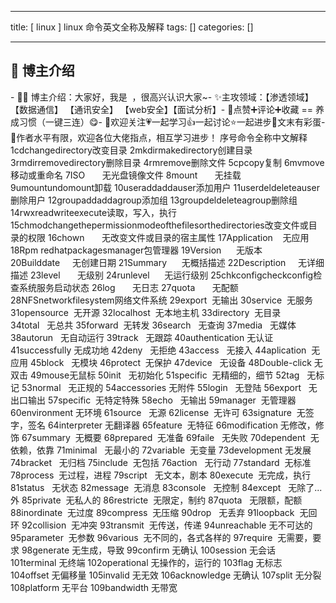 
--- 
title:  [ linux ] linux 命令英文全称及解释 
tags: []
categories: [] 

---


>  
 <h2 id="%F0%9F%8D%AC%20%E5%8D%9A%E4%B8%BB%E4%BB%8B%E7%BB%8D%20%C2%A0">🍬 博主介绍  </h2> 
 - 👨‍🎓 博主介绍：大家好，我是  ，很高兴认识大家~- ✨主攻领域：【渗透领域】【数据通信】 【通讯安全】 【web安全】【面试分析】- 🎉点赞➕评论➕收藏 == 养成习惯（一键三连）😋- 🎉欢迎关注💗一起学习👍一起讨论⭐️一起进步📝文末有彩蛋- 🙏作者水平有限，欢迎各位大佬指点，相互学习进步！ 

<td style="border-color:#000000;text-align:center;vertical-align:middle;width:37.15pt;">序号</td><td style="border-color:#000000;vertical-align:middle;width:63.9pt;">命令</td><td style="border-color:#000000;vertical-align:middle;width:339px;">全称</td><td style="border-color:#000000;vertical-align:middle;width:181px;">中文解释</td>
<td style="border-color:#000000;text-align:center;vertical-align:middle;width:37.15pt;">1</td><td style="border-color:#000000;text-align:justify;vertical-align:middle;width:63.9pt;">cd</td><td style="border-color:#000000;vertical-align:middle;width:339px;">changedirectory</td><td style="border-color:#000000;vertical-align:middle;width:181px;">改变目录</td>
<td style="border-color:#000000;text-align:center;vertical-align:middle;width:37.15pt;">2</td><td style="border-color:#000000;text-align:justify;vertical-align:middle;width:63.9pt;">mkdir</td><td style="border-color:#000000;vertical-align:middle;width:339px;">makedirectory</td><td style="border-color:#000000;vertical-align:middle;width:181px;">创建目录</td>
<td style="border-color:#000000;text-align:center;vertical-align:middle;width:37.15pt;">3</td><td style="border-color:#000000;text-align:justify;vertical-align:middle;width:63.9pt;">rmdir</td><td style="border-color:#000000;vertical-align:middle;width:339px;">removedirectory</td><td style="border-color:#000000;vertical-align:middle;width:181px;">删除目录</td>
<td style="border-color:#000000;text-align:center;vertical-align:middle;width:37.15pt;">4</td><td style="border-color:#000000;text-align:justify;vertical-align:middle;width:63.9pt;">rm</td><td style="border-color:#000000;vertical-align:middle;width:339px;">remove</td><td style="border-color:#000000;vertical-align:middle;width:181px;">删除文件</td>
<td style="border-color:#000000;text-align:center;vertical-align:middle;width:37.15pt;">5</td><td style="border-color:#000000;text-align:justify;vertical-align:middle;width:63.9pt;">cp</td><td style="border-color:#000000;vertical-align:middle;width:339px;">copy</td><td style="border-color:#000000;vertical-align:middle;width:181px;">复制</td>
<td style="border-color:#000000;text-align:center;vertical-align:middle;width:37.15pt;">6</td><td style="border-color:#000000;text-align:justify;vertical-align:middle;width:63.9pt;">mv</td><td style="border-color:#000000;vertical-align:middle;width:339px;">move</td><td style="border-color:#000000;vertical-align:middle;width:181px;">移动或重命名</td>
<td style="border-color:#000000;text-align:center;vertical-align:middle;width:37.15pt;">7</td><td style="border-color:#000000;text-align:justify;vertical-align:middle;width:63.9pt;">ISO       </td><td style="border-color:#000000;vertical-align:middle;width:339px;">无</td><td style="border-color:#000000;vertical-align:middle;width:181px;">光盘镜像文件</td>
<td style="border-color:#000000;text-align:center;vertical-align:middle;width:37.15pt;">8</td><td style="border-color:#000000;text-align:justify;vertical-align:middle;width:63.9pt;">mount       </td><td style="border-color:#000000;vertical-align:middle;width:339px;">无</td><td style="border-color:#000000;vertical-align:middle;width:181px;">挂载</td>
<td style="border-color:#000000;text-align:center;vertical-align:middle;width:37.15pt;">9</td><td style="border-color:#000000;text-align:justify;vertical-align:middle;width:63.9pt;">umount</td><td style="border-color:#000000;vertical-align:middle;width:339px;">undomount</td><td style="border-color:#000000;vertical-align:middle;width:181px;">卸载</td>
<td style="border-color:#000000;text-align:center;vertical-align:middle;width:37.15pt;">10</td><td style="border-color:#000000;text-align:justify;vertical-align:middle;width:63.9pt;">useradd</td><td style="border-color:#000000;vertical-align:middle;width:339px;">addauser</td><td style="border-color:#000000;vertical-align:middle;width:181px;">添加用户</td>
<td style="border-color:#000000;text-align:center;vertical-align:middle;width:37.15pt;">11</td><td style="border-color:#000000;text-align:justify;vertical-align:middle;width:63.9pt;">userdel</td><td style="border-color:#000000;vertical-align:middle;width:339px;">deleteauser</td><td style="border-color:#000000;vertical-align:middle;width:181px;">删除用户</td>
<td style="border-color:#000000;text-align:center;vertical-align:middle;width:37.15pt;">12</td><td style="border-color:#000000;text-align:justify;vertical-align:middle;width:63.9pt;">groupadd</td><td style="border-color:#000000;vertical-align:middle;width:339px;">addagroup</td><td style="border-color:#000000;vertical-align:middle;width:181px;">添加组</td>
<td style="border-color:#000000;text-align:center;vertical-align:middle;width:37.15pt;">13</td><td style="border-color:#000000;text-align:justify;vertical-align:middle;width:63.9pt;">groupdel</td><td style="border-color:#000000;vertical-align:middle;width:339px;">deleteagroup</td><td style="border-color:#000000;vertical-align:middle;width:181px;">删除组</td>
<td style="border-color:#000000;text-align:center;vertical-align:middle;width:37.15pt;">14</td><td style="border-color:#000000;text-align:justify;vertical-align:middle;width:63.9pt;">rwx</td><td style="border-color:#000000;vertical-align:middle;width:339px;">readwriteexecute</td><td style="border-color:#000000;vertical-align:middle;width:181px;">读取，写入，执行</td>
<td style="border-color:#000000;text-align:center;vertical-align:middle;width:37.15pt;">15</td><td style="border-color:#000000;text-align:justify;vertical-align:middle;width:63.9pt;">chmod</td><td style="border-color:#000000;vertical-align:middle;width:339px;">changethepermissionmodeofthefilesorthedirectories</td><td style="border-color:#000000;vertical-align:middle;width:181px;">改变文件或目录的权限</td>
<td style="border-color:#000000;text-align:center;vertical-align:middle;width:37.15pt;">16</td><td style="border-color:#000000;text-align:justify;vertical-align:middle;width:63.9pt;">chown       </td><td style="border-color:#000000;vertical-align:middle;width:339px;">无</td><td style="border-color:#000000;vertical-align:middle;width:181px;">改变文件或目录的宿主属性</td>
<td style="border-color:#000000;text-align:center;vertical-align:middle;width:37.15pt;">17</td><td style="border-color:#000000;text-align:justify;vertical-align:middle;width:63.9pt;">Application    </td><td style="border-color:#000000;vertical-align:middle;width:339px;">无</td><td style="border-color:#000000;vertical-align:middle;width:181px;">应用</td>
<td style="border-color:#000000;text-align:center;vertical-align:middle;width:37.15pt;">18</td><td style="border-color:#000000;text-align:justify;vertical-align:middle;width:63.9pt;">Rpm </td><td style="border-color:#000000;vertical-align:middle;width:339px;">redhatpackagesmanager</td><td style="border-color:#000000;vertical-align:middle;width:181px;">包管理器</td>
<td style="border-color:#000000;text-align:center;vertical-align:middle;width:37.15pt;">19</td><td style="border-color:#000000;text-align:justify;vertical-align:middle;width:63.9pt;">Version      </td><td style="border-color:#000000;vertical-align:middle;width:339px;">无</td><td style="border-color:#000000;vertical-align:middle;width:181px;">版本</td>
<td style="border-color:#000000;text-align:center;vertical-align:middle;width:37.15pt;">20</td><td style="border-color:#000000;text-align:justify;vertical-align:middle;width:63.9pt;">Builddate     </td><td style="border-color:#000000;vertical-align:middle;width:339px;">无</td><td style="border-color:#000000;vertical-align:middle;width:181px;">创建日期</td>
<td style="border-color:#000000;text-align:center;vertical-align:middle;width:37.15pt;">21</td><td style="border-color:#000000;text-align:justify;vertical-align:middle;width:63.9pt;">Summary      </td><td style="border-color:#000000;vertical-align:middle;width:339px;">无</td><td style="border-color:#000000;vertical-align:middle;width:181px;">概括描述</td>
<td style="border-color:#000000;text-align:center;vertical-align:middle;width:37.15pt;">22</td><td style="border-color:#000000;text-align:justify;vertical-align:middle;width:63.9pt;">Description     </td><td style="border-color:#000000;vertical-align:middle;width:339px;">无</td><td style="border-color:#000000;vertical-align:middle;width:181px;">详细描述</td>
<td style="border-color:#000000;text-align:center;vertical-align:middle;width:37.15pt;">23</td><td style="border-color:#000000;text-align:justify;vertical-align:middle;width:63.9pt;">level       </td><td style="border-color:#000000;vertical-align:middle;width:339px;">无</td><td style="border-color:#000000;vertical-align:middle;width:181px;">级别</td>
<td style="border-color:#000000;text-align:center;vertical-align:middle;width:37.15pt;">24</td><td style="border-color:#000000;text-align:justify;vertical-align:middle;width:63.9pt;">runlevel      </td><td style="border-color:#000000;vertical-align:middle;width:339px;">无</td><td style="border-color:#000000;vertical-align:middle;width:181px;">运行级别</td>
<td style="border-color:#000000;text-align:center;vertical-align:middle;width:37.15pt;">25</td><td style="border-color:#000000;text-align:justify;vertical-align:middle;width:63.9pt;">chkconfig</td><td style="border-color:#000000;vertical-align:middle;width:339px;">checkconfig</td><td style="border-color:#000000;vertical-align:middle;width:181px;">检查系统服务启动状态</td>
<td style="border-color:#000000;text-align:center;vertical-align:middle;width:37.15pt;">26</td><td style="border-color:#000000;text-align:justify;vertical-align:middle;width:63.9pt;">log       </td><td style="border-color:#000000;vertical-align:middle;width:339px;">无</td><td style="border-color:#000000;vertical-align:middle;width:181px;">日志</td>
<td style="border-color:#000000;text-align:center;vertical-align:middle;width:37.15pt;">27</td><td style="border-color:#000000;text-align:justify;vertical-align:middle;width:63.9pt;">quota       </td><td style="border-color:#000000;vertical-align:middle;width:339px;">无</td><td style="border-color:#000000;vertical-align:middle;width:181px;">配额</td>
<td style="border-color:#000000;text-align:center;vertical-align:middle;width:37.15pt;">28</td><td style="border-color:#000000;text-align:justify;vertical-align:middle;width:63.9pt;">NFS</td><td style="border-color:#000000;vertical-align:middle;width:339px;">networkfilesystem</td><td style="border-color:#000000;vertical-align:middle;width:181px;">网络文件系统</td>
<td style="border-color:#000000;text-align:center;vertical-align:middle;width:37.15pt;">29</td><td style="border-color:#000000;text-align:justify;vertical-align:middle;width:63.9pt;">export  </td><td style="border-color:#000000;vertical-align:middle;width:339px;">无</td><td style="border-color:#000000;vertical-align:middle;width:181px;">输出</td>
<td style="border-color:#000000;text-align:center;vertical-align:middle;width:37.15pt;">30</td><td style="border-color:#000000;text-align:justify;vertical-align:middle;width:63.9pt;">service  </td><td style="border-color:#000000;vertical-align:middle;width:339px;">无</td><td style="border-color:#000000;vertical-align:middle;width:181px;">服务</td>
<td style="border-color:#000000;text-align:center;vertical-align:middle;width:37.15pt;">31</td><td style="border-color:#000000;text-align:justify;vertical-align:middle;width:63.9pt;">opensource  </td><td style="border-color:#000000;vertical-align:middle;width:339px;">无</td><td style="border-color:#000000;vertical-align:middle;width:181px;">开源</td>
<td style="border-color:#000000;text-align:center;vertical-align:middle;width:37.15pt;">32</td><td style="border-color:#000000;text-align:justify;vertical-align:middle;width:63.9pt;">localhost  </td><td style="border-color:#000000;vertical-align:middle;width:339px;">无</td><td style="border-color:#000000;vertical-align:middle;width:181px;">本地主机</td>
<td style="border-color:#000000;text-align:center;vertical-align:middle;width:37.15pt;">33</td><td style="border-color:#000000;text-align:justify;vertical-align:middle;width:63.9pt;">directory  </td><td style="border-color:#000000;vertical-align:middle;width:339px;">无</td><td style="border-color:#000000;vertical-align:middle;width:181px;">目录</td>
<td style="border-color:#000000;text-align:center;vertical-align:middle;width:37.15pt;">34</td><td style="border-color:#000000;text-align:justify;vertical-align:middle;width:63.9pt;">total   </td><td style="border-color:#000000;vertical-align:middle;width:339px;">无</td><td style="border-color:#000000;vertical-align:middle;width:181px;">总共</td>
<td style="border-color:#000000;text-align:center;vertical-align:middle;width:37.15pt;">35</td><td style="border-color:#000000;text-align:justify;vertical-align:middle;width:63.9pt;">forward  </td><td style="border-color:#000000;vertical-align:middle;width:339px;">无</td><td style="border-color:#000000;vertical-align:middle;width:181px;">转发</td>
<td style="border-color:#000000;text-align:center;vertical-align:middle;width:37.15pt;">36</td><td style="border-color:#000000;text-align:justify;vertical-align:middle;width:63.9pt;">search   </td><td style="border-color:#000000;vertical-align:middle;width:339px;">无</td><td style="border-color:#000000;vertical-align:middle;width:181px;">查询</td>
<td style="border-color:#000000;text-align:center;vertical-align:middle;width:37.15pt;">37</td><td style="border-color:#000000;text-align:justify;vertical-align:middle;width:63.9pt;">media   </td><td style="border-color:#000000;vertical-align:middle;width:339px;">无</td><td style="border-color:#000000;vertical-align:middle;width:181px;">媒体</td>
<td style="border-color:#000000;text-align:center;vertical-align:middle;width:37.15pt;">38</td><td style="border-color:#000000;text-align:justify;vertical-align:middle;width:63.9pt;">autorun   </td><td style="border-color:#000000;vertical-align:middle;width:339px;">无</td><td style="border-color:#000000;vertical-align:middle;width:181px;">自动运行</td>
<td style="border-color:#000000;text-align:center;vertical-align:middle;width:37.15pt;">39</td><td style="border-color:#000000;text-align:justify;vertical-align:middle;width:63.9pt;">track   </td><td style="border-color:#000000;vertical-align:middle;width:339px;">无</td><td style="border-color:#000000;vertical-align:middle;width:181px;">跟踪</td>
<td style="border-color:#000000;text-align:center;vertical-align:middle;width:37.15pt;">40</td><td style="border-color:#000000;text-align:justify;vertical-align:middle;width:63.9pt;">authentication </td><td style="border-color:#000000;vertical-align:middle;width:339px;">无</td><td style="border-color:#000000;vertical-align:middle;width:181px;">认证</td>
<td style="border-color:#000000;text-align:center;vertical-align:middle;width:37.15pt;">41</td><td style="border-color:#000000;text-align:justify;vertical-align:middle;width:63.9pt;">successfully </td><td style="border-color:#000000;vertical-align:middle;width:339px;">无</td><td style="border-color:#000000;vertical-align:middle;width:181px;">成功地</td>
<td style="border-color:#000000;text-align:center;vertical-align:middle;width:37.15pt;">42</td><td style="border-color:#000000;text-align:justify;vertical-align:middle;width:63.9pt;">deny   </td><td style="border-color:#000000;vertical-align:middle;width:339px;">无</td><td style="border-color:#000000;vertical-align:middle;width:181px;">拒绝</td>
<td style="border-color:#000000;text-align:center;vertical-align:middle;width:37.15pt;">43</td><td style="border-color:#000000;text-align:justify;vertical-align:middle;width:63.9pt;">access   </td><td style="border-color:#000000;vertical-align:middle;width:339px;">无</td><td style="border-color:#000000;vertical-align:middle;width:181px;">接入</td>
<td style="border-color:#000000;text-align:center;vertical-align:middle;width:37.15pt;">44</td><td style="border-color:#000000;text-align:justify;vertical-align:middle;width:63.9pt;">aplication  </td><td style="border-color:#000000;vertical-align:middle;width:339px;">无</td><td style="border-color:#000000;vertical-align:middle;width:181px;">应用</td>
<td style="border-color:#000000;text-align:center;vertical-align:middle;width:37.15pt;">45</td><td style="border-color:#000000;text-align:justify;vertical-align:middle;width:63.9pt;">block   </td><td style="border-color:#000000;vertical-align:middle;width:339px;">无</td><td style="border-color:#000000;vertical-align:middle;width:181px;">模块</td>
<td style="border-color:#000000;text-align:center;vertical-align:middle;width:37.15pt;">46</td><td style="border-color:#000000;text-align:justify;vertical-align:middle;width:63.9pt;">protect  </td><td style="border-color:#000000;vertical-align:middle;width:339px;">无</td><td style="border-color:#000000;vertical-align:middle;width:181px;">保护</td>
<td style="border-color:#000000;text-align:center;vertical-align:middle;width:37.15pt;">47</td><td style="border-color:#000000;text-align:justify;vertical-align:middle;width:63.9pt;">device   </td><td style="border-color:#000000;vertical-align:middle;width:339px;">无</td><td style="border-color:#000000;vertical-align:middle;width:181px;">设备</td>
<td style="border-color:#000000;text-align:center;vertical-align:middle;width:37.15pt;">48</td><td style="border-color:#000000;text-align:justify;vertical-align:middle;width:63.9pt;">Double-click </td><td style="border-color:#000000;vertical-align:middle;width:339px;">无</td><td style="border-color:#000000;vertical-align:middle;width:181px;">双击</td>
<td style="border-color:#000000;text-align:center;vertical-align:middle;width:37.15pt;">49</td><td style="border-color:#000000;text-align:justify;vertical-align:middle;width:63.9pt;">mouse</td><td style="border-color:#000000;vertical-align:middle;width:339px;">无</td><td style="border-color:#000000;vertical-align:middle;width:181px;">鼠标</td>
<td style="border-color:#000000;text-align:center;vertical-align:middle;width:37.15pt;">50</td><td style="border-color:#000000;text-align:justify;vertical-align:middle;width:63.9pt;">init   </td><td style="border-color:#000000;vertical-align:middle;width:339px;">无</td><td style="border-color:#000000;vertical-align:middle;width:181px;">初始化</td>
<td style="border-color:#000000;text-align:center;vertical-align:middle;width:37.15pt;">51</td><td style="border-color:#000000;text-align:justify;vertical-align:middle;width:63.9pt;">specific  </td><td style="border-color:#000000;vertical-align:middle;width:339px;">无</td><td style="border-color:#000000;vertical-align:middle;width:181px;">精细的，细节</td>
<td style="border-color:#000000;text-align:center;vertical-align:middle;width:37.15pt;">52</td><td style="border-color:#000000;text-align:justify;vertical-align:middle;width:63.9pt;">tag   </td><td style="border-color:#000000;vertical-align:middle;width:339px;">无</td><td style="border-color:#000000;vertical-align:middle;width:181px;">标记</td>
<td style="border-color:#000000;text-align:center;vertical-align:middle;width:37.15pt;">53</td><td style="border-color:#000000;text-align:justify;vertical-align:middle;width:63.9pt;">normal   </td><td style="border-color:#000000;vertical-align:middle;width:339px;">无</td><td style="border-color:#000000;vertical-align:middle;width:181px;">正规的</td>
<td style="border-color:#000000;text-align:center;vertical-align:middle;width:37.15pt;">54</td><td style="border-color:#000000;text-align:justify;vertical-align:middle;width:63.9pt;">accessories </td><td style="border-color:#000000;vertical-align:middle;width:339px;">无</td><td style="border-color:#000000;vertical-align:middle;width:181px;">附件</td>
<td style="border-color:#000000;text-align:center;vertical-align:middle;width:37.15pt;">55</td><td style="border-color:#000000;text-align:justify;vertical-align:middle;width:63.9pt;">login   </td><td style="border-color:#000000;vertical-align:middle;width:339px;">无</td><td style="border-color:#000000;vertical-align:middle;width:181px;">登陆</td>
<td style="border-color:#000000;text-align:center;vertical-align:middle;width:37.15pt;">56</td><td style="border-color:#000000;text-align:justify;vertical-align:middle;width:63.9pt;">export   </td><td style="border-color:#000000;vertical-align:middle;width:339px;">无</td><td style="border-color:#000000;vertical-align:middle;width:181px;">出口输出</td>
<td style="border-color:#000000;text-align:center;vertical-align:middle;width:37.15pt;">57</td><td style="border-color:#000000;text-align:justify;vertical-align:middle;width:63.9pt;">specific  </td><td style="border-color:#000000;vertical-align:middle;width:339px;">无</td><td style="border-color:#000000;vertical-align:middle;width:181px;">特定特殊</td>
<td style="border-color:#000000;text-align:center;vertical-align:middle;width:37.15pt;">58</td><td style="border-color:#000000;text-align:justify;vertical-align:middle;width:63.9pt;">echo   </td><td style="border-color:#000000;vertical-align:middle;width:339px;">无</td><td style="border-color:#000000;vertical-align:middle;width:181px;">输出</td>
<td style="border-color:#000000;text-align:center;vertical-align:middle;width:37.15pt;">59</td><td style="border-color:#000000;text-align:justify;vertical-align:middle;width:63.9pt;">manager  </td><td style="border-color:#000000;vertical-align:middle;width:339px;">无</td><td style="border-color:#000000;vertical-align:middle;width:181px;">管理器</td>
<td style="border-color:#000000;text-align:center;vertical-align:middle;width:37.15pt;">60</td><td style="border-color:#000000;text-align:justify;vertical-align:middle;width:63.9pt;">environment </td><td style="border-color:#000000;vertical-align:middle;width:339px;">无</td><td style="border-color:#000000;vertical-align:middle;width:181px;">环境</td>
<td style="border-color:#000000;text-align:center;vertical-align:middle;width:37.15pt;">61</td><td style="border-color:#000000;text-align:justify;vertical-align:middle;width:63.9pt;">source   </td><td style="border-color:#000000;vertical-align:middle;width:339px;">无</td><td style="border-color:#000000;vertical-align:middle;width:181px;">源</td>
<td style="border-color:#000000;text-align:center;vertical-align:middle;width:37.15pt;">62</td><td style="border-color:#000000;text-align:justify;vertical-align:middle;width:63.9pt;">license  </td><td style="border-color:#000000;vertical-align:middle;width:339px;">无</td><td style="border-color:#000000;vertical-align:middle;width:181px;">许可</td>
<td style="border-color:#000000;text-align:center;vertical-align:middle;width:37.15pt;">63</td><td style="border-color:#000000;text-align:justify;vertical-align:middle;width:63.9pt;">signature  </td><td style="border-color:#000000;vertical-align:middle;width:339px;">无</td><td style="border-color:#000000;vertical-align:middle;width:181px;">签字，签名</td>
<td style="border-color:#000000;text-align:center;vertical-align:middle;width:37.15pt;">64</td><td style="border-color:#000000;text-align:justify;vertical-align:middle;width:63.9pt;">interpreter </td><td style="border-color:#000000;vertical-align:middle;width:339px;">无</td><td style="border-color:#000000;vertical-align:middle;width:181px;">翻译器</td>
<td style="border-color:#000000;text-align:center;vertical-align:middle;width:37.15pt;">65</td><td style="border-color:#000000;text-align:justify;vertical-align:middle;width:63.9pt;">feature  </td><td style="border-color:#000000;vertical-align:middle;width:339px;">无</td><td style="border-color:#000000;vertical-align:middle;width:181px;">特征</td>
<td style="border-color:#000000;text-align:center;vertical-align:middle;width:37.15pt;">66</td><td style="border-color:#000000;text-align:justify;vertical-align:middle;width:63.9pt;">modification </td><td style="border-color:#000000;vertical-align:middle;width:339px;">无</td><td style="border-color:#000000;vertical-align:middle;width:181px;">修改，修饰</td>
<td style="border-color:#000000;text-align:center;vertical-align:middle;width:37.15pt;">67</td><td style="border-color:#000000;text-align:justify;vertical-align:middle;width:63.9pt;">summary  </td><td style="border-color:#000000;vertical-align:middle;width:339px;">无</td><td style="border-color:#000000;vertical-align:middle;width:181px;">概要</td>
<td style="border-color:#000000;text-align:center;vertical-align:middle;width:37.15pt;">68</td><td style="border-color:#000000;text-align:justify;vertical-align:middle;width:63.9pt;">prepared  </td><td style="border-color:#000000;vertical-align:middle;width:339px;">无</td><td style="border-color:#000000;vertical-align:middle;width:181px;">准备</td>
<td style="border-color:#000000;text-align:center;vertical-align:middle;width:37.15pt;">69</td><td style="border-color:#000000;text-align:justify;vertical-align:middle;width:63.9pt;">faile   </td><td style="border-color:#000000;vertical-align:middle;width:339px;">无</td><td style="border-color:#000000;vertical-align:middle;width:181px;">失败</td>
<td style="border-color:#000000;text-align:center;vertical-align:middle;width:37.15pt;">70</td><td style="border-color:#000000;text-align:justify;vertical-align:middle;width:63.9pt;">dependent  </td><td style="border-color:#000000;vertical-align:middle;width:339px;">无</td><td style="border-color:#000000;vertical-align:middle;width:181px;">依赖，依靠</td>
<td style="border-color:#000000;text-align:center;vertical-align:middle;width:37.15pt;">71</td><td style="border-color:#000000;text-align:justify;vertical-align:middle;width:63.9pt;">minimal   </td><td style="border-color:#000000;vertical-align:middle;width:339px;">无</td><td style="border-color:#000000;vertical-align:middle;width:181px;">最小的</td>
<td style="border-color:#000000;text-align:center;vertical-align:middle;width:37.15pt;">72</td><td style="border-color:#000000;text-align:justify;vertical-align:middle;width:63.9pt;">variable  </td><td style="border-color:#000000;vertical-align:middle;width:339px;">无</td><td style="border-color:#000000;vertical-align:middle;width:181px;">变量</td>
<td style="border-color:#000000;text-align:center;vertical-align:middle;width:37.15pt;">73</td><td style="border-color:#000000;text-align:justify;vertical-align:middle;width:63.9pt;">development </td><td style="border-color:#000000;vertical-align:middle;width:339px;">无</td><td style="border-color:#000000;vertical-align:middle;width:181px;">发展</td>
<td style="border-color:#000000;text-align:center;vertical-align:middle;width:37.15pt;">74</td><td style="border-color:#000000;text-align:justify;vertical-align:middle;width:63.9pt;">bracket   </td><td style="border-color:#000000;vertical-align:middle;width:339px;">无</td><td style="border-color:#000000;vertical-align:middle;width:181px;">归档</td>
<td style="border-color:#000000;text-align:center;vertical-align:middle;width:37.15pt;">75</td><td style="border-color:#000000;text-align:justify;vertical-align:middle;width:63.9pt;">include  </td><td style="border-color:#000000;vertical-align:middle;width:339px;">无</td><td style="border-color:#000000;vertical-align:middle;width:181px;">包括</td>
<td style="border-color:#000000;text-align:center;vertical-align:middle;width:37.15pt;">76</td><td style="border-color:#000000;text-align:justify;vertical-align:middle;width:63.9pt;">action   </td><td style="border-color:#000000;vertical-align:middle;width:339px;">无</td><td style="border-color:#000000;vertical-align:middle;width:181px;">行动</td>
<td style="border-color:#000000;text-align:center;vertical-align:middle;width:37.15pt;">77</td><td style="border-color:#000000;text-align:justify;vertical-align:middle;width:63.9pt;">standard  </td><td style="border-color:#000000;vertical-align:middle;width:339px;">无</td><td style="border-color:#000000;vertical-align:middle;width:181px;">标准</td>
<td style="border-color:#000000;text-align:center;vertical-align:middle;width:37.15pt;">78</td><td style="border-color:#000000;text-align:justify;vertical-align:middle;width:63.9pt;">process  </td><td style="border-color:#000000;vertical-align:middle;width:339px;">无</td><td style="border-color:#000000;vertical-align:middle;width:181px;">过程，进程</td>
<td style="border-color:#000000;text-align:center;vertical-align:middle;width:37.15pt;">79</td><td style="border-color:#000000;text-align:justify;vertical-align:middle;width:63.9pt;">script   </td><td style="border-color:#000000;vertical-align:middle;width:339px;">无</td><td style="border-color:#000000;vertical-align:middle;width:181px;">文本，剧本</td>
<td style="border-color:#000000;text-align:center;vertical-align:middle;width:37.15pt;">80</td><td style="border-color:#000000;text-align:justify;vertical-align:middle;width:63.9pt;">execute  </td><td style="border-color:#000000;vertical-align:middle;width:339px;">无</td><td style="border-color:#000000;vertical-align:middle;width:181px;">完成，执行</td>
<td style="border-color:#000000;text-align:center;vertical-align:middle;width:37.15pt;">81</td><td style="border-color:#000000;text-align:justify;vertical-align:middle;width:63.9pt;">status   </td><td style="border-color:#000000;vertical-align:middle;width:339px;">无</td><td style="border-color:#000000;vertical-align:middle;width:181px;">状态</td>
<td style="border-color:#000000;text-align:center;vertical-align:middle;width:37.15pt;">82</td><td style="border-color:#000000;text-align:justify;vertical-align:middle;width:63.9pt;">message  </td><td style="border-color:#000000;vertical-align:middle;width:339px;">无</td><td style="border-color:#000000;vertical-align:middle;width:181px;">消息</td>
<td style="border-color:#000000;text-align:center;vertical-align:middle;width:37.15pt;">83</td><td style="border-color:#000000;text-align:justify;vertical-align:middle;width:63.9pt;">console   </td><td style="border-color:#000000;vertical-align:middle;width:339px;">无</td><td style="border-color:#000000;vertical-align:middle;width:181px;">控制</td>
<td style="border-color:#000000;text-align:center;vertical-align:middle;width:37.15pt;">84</td><td style="border-color:#000000;text-align:justify;vertical-align:middle;width:63.9pt;">except   </td><td style="border-color:#000000;vertical-align:middle;width:339px;">无</td><td style="border-color:#000000;vertical-align:middle;width:181px;">除了...外</td>
<td style="border-color:#000000;text-align:center;vertical-align:middle;width:37.15pt;">85</td><td style="border-color:#000000;text-align:justify;vertical-align:middle;width:63.9pt;">private  </td><td style="border-color:#000000;vertical-align:middle;width:339px;">无</td><td style="border-color:#000000;vertical-align:middle;width:181px;">私人的</td>
<td style="border-color:#000000;text-align:center;vertical-align:middle;width:37.15pt;">86</td><td style="border-color:#000000;text-align:justify;vertical-align:middle;width:63.9pt;">restricte  </td><td style="border-color:#000000;vertical-align:middle;width:339px;">无</td><td style="border-color:#000000;vertical-align:middle;width:181px;">限定，制约</td>
<td style="border-color:#000000;text-align:center;vertical-align:middle;width:37.15pt;">87</td><td style="border-color:#000000;text-align:justify;vertical-align:middle;width:63.9pt;">quota   </td><td style="border-color:#000000;vertical-align:middle;width:339px;">无</td><td style="border-color:#000000;vertical-align:middle;width:181px;">限额，配额</td>
<td style="border-color:#000000;text-align:center;vertical-align:middle;width:37.15pt;">88</td><td style="border-color:#000000;text-align:justify;vertical-align:middle;width:63.9pt;">inordinate  </td><td style="border-color:#000000;vertical-align:middle;width:339px;">无</td><td style="border-color:#000000;vertical-align:middle;width:181px;">过度</td>
<td style="border-color:#000000;text-align:center;vertical-align:middle;width:37.15pt;">89</td><td style="border-color:#000000;text-align:justify;vertical-align:middle;width:63.9pt;">compress  </td><td style="border-color:#000000;vertical-align:middle;width:339px;">无</td><td style="border-color:#000000;vertical-align:middle;width:181px;">压缩</td>
<td style="border-color:#000000;text-align:center;vertical-align:middle;width:37.15pt;">90</td><td style="border-color:#000000;text-align:justify;vertical-align:middle;width:63.9pt;">drop   </td><td style="border-color:#000000;vertical-align:middle;width:339px;">无</td><td style="border-color:#000000;vertical-align:middle;width:181px;">丢弃</td>
<td style="border-color:#000000;text-align:center;vertical-align:middle;width:37.15pt;">91</td><td style="border-color:#000000;text-align:justify;vertical-align:middle;width:63.9pt;">loopback  </td><td style="border-color:#000000;vertical-align:middle;width:339px;">无</td><td style="border-color:#000000;vertical-align:middle;width:181px;">回环</td>
<td style="border-color:#000000;text-align:center;vertical-align:middle;width:37.15pt;">92</td><td style="border-color:#000000;text-align:justify;vertical-align:middle;width:63.9pt;">collision  </td><td style="border-color:#000000;vertical-align:middle;width:339px;">无</td><td style="border-color:#000000;vertical-align:middle;width:181px;">冲突</td>
<td style="border-color:#000000;text-align:center;vertical-align:middle;width:37.15pt;">93</td><td style="border-color:#000000;text-align:justify;vertical-align:middle;width:63.9pt;">transmit  </td><td style="border-color:#000000;vertical-align:middle;width:339px;">无</td><td style="border-color:#000000;vertical-align:middle;width:181px;">传送，传递</td>
<td style="border-color:#000000;text-align:center;vertical-align:middle;width:37.15pt;">94</td><td style="border-color:#000000;text-align:justify;vertical-align:middle;width:63.9pt;">unreachable </td><td style="border-color:#000000;vertical-align:middle;width:339px;">无</td><td style="border-color:#000000;vertical-align:middle;width:181px;">不可达的</td>
<td style="border-color:#000000;text-align:center;vertical-align:middle;width:37.15pt;">95</td><td style="border-color:#000000;text-align:justify;vertical-align:middle;width:63.9pt;">parameter  </td><td style="border-color:#000000;vertical-align:middle;width:339px;">无</td><td style="border-color:#000000;vertical-align:middle;width:181px;">参数</td>
<td style="border-color:#000000;text-align:center;vertical-align:middle;width:37.15pt;">96</td><td style="border-color:#000000;text-align:justify;vertical-align:middle;width:63.9pt;">various  </td><td style="border-color:#000000;vertical-align:middle;width:339px;">无</td><td style="border-color:#000000;vertical-align:middle;width:181px;">不同的，各式各样的</td>
<td style="border-color:#000000;text-align:center;vertical-align:middle;width:37.15pt;">97</td><td style="border-color:#000000;text-align:justify;vertical-align:middle;width:63.9pt;">require  </td><td style="border-color:#000000;vertical-align:middle;width:339px;">无</td><td style="border-color:#000000;vertical-align:middle;width:181px;">需要，要求</td>
<td style="border-color:#000000;text-align:center;vertical-align:middle;width:37.15pt;">98</td><td style="border-color:#000000;text-align:justify;vertical-align:middle;width:63.9pt;">generate </td><td style="border-color:#000000;vertical-align:middle;width:339px;">无</td><td style="border-color:#000000;vertical-align:middle;width:181px;">生成，导致</td>
<td style="border-color:#000000;text-align:center;vertical-align:middle;width:37.15pt;">99</td><td style="border-color:#000000;text-align:justify;vertical-align:middle;width:63.9pt;">confirm </td><td style="border-color:#000000;vertical-align:middle;width:339px;">无</td><td style="border-color:#000000;vertical-align:middle;width:181px;">确认</td>
<td style="border-color:#000000;text-align:center;vertical-align:middle;width:37.15pt;">100</td><td style="border-color:#000000;text-align:justify;vertical-align:middle;width:63.9pt;">session </td><td style="border-color:#000000;vertical-align:middle;width:339px;">无</td><td style="border-color:#000000;vertical-align:middle;width:181px;">会话</td>
<td style="border-color:#000000;text-align:center;vertical-align:middle;width:37.15pt;">101</td><td style="border-color:#000000;text-align:justify;vertical-align:middle;width:63.9pt;">terminal </td><td style="border-color:#000000;vertical-align:middle;width:339px;">无</td><td style="border-color:#000000;vertical-align:middle;width:181px;">终端</td>
<td style="border-color:#000000;text-align:center;vertical-align:middle;width:37.15pt;">102</td><td style="border-color:#000000;text-align:justify;vertical-align:middle;width:63.9pt;">operational </td><td style="border-color:#000000;vertical-align:middle;width:339px;">无</td><td style="border-color:#000000;vertical-align:middle;width:181px;">操作的，运行的</td>
<td style="border-color:#000000;text-align:center;vertical-align:middle;width:37.15pt;">103</td><td style="border-color:#000000;text-align:justify;vertical-align:middle;width:63.9pt;">flag </td><td style="border-color:#000000;vertical-align:middle;width:339px;">无</td><td style="border-color:#000000;vertical-align:middle;width:181px;">标志</td>
<td style="border-color:#000000;text-align:center;vertical-align:middle;width:37.15pt;">104</td><td style="border-color:#000000;text-align:justify;vertical-align:middle;width:63.9pt;">offset </td><td style="border-color:#000000;vertical-align:middle;width:339px;">无</td><td style="border-color:#000000;vertical-align:middle;width:181px;">偏移量</td>
<td style="border-color:#000000;text-align:center;vertical-align:middle;width:37.15pt;">105</td><td style="border-color:#000000;text-align:justify;vertical-align:middle;width:63.9pt;">invalid </td><td style="border-color:#000000;vertical-align:middle;width:339px;">无</td><td style="border-color:#000000;vertical-align:middle;width:181px;">无效</td>
<td style="border-color:#000000;text-align:center;vertical-align:middle;width:37.15pt;">106</td><td style="border-color:#000000;text-align:justify;vertical-align:middle;width:63.9pt;">acknowledge </td><td style="border-color:#000000;vertical-align:middle;width:339px;">无</td><td style="border-color:#000000;vertical-align:middle;width:181px;">确认</td>
<td style="border-color:#000000;text-align:center;vertical-align:middle;width:37.15pt;">107</td><td style="border-color:#000000;text-align:justify;vertical-align:middle;width:63.9pt;">split </td><td style="border-color:#000000;vertical-align:middle;width:339px;">无</td><td style="border-color:#000000;vertical-align:middle;width:181px;">分裂</td>
<td style="border-color:#000000;text-align:center;vertical-align:middle;width:37.15pt;">108</td><td style="border-color:#000000;text-align:justify;vertical-align:middle;width:63.9pt;">platform </td><td style="border-color:#000000;vertical-align:middle;width:339px;">无</td><td style="border-color:#000000;vertical-align:middle;width:181px;">平台</td>
<td style="border-color:#000000;text-align:center;vertical-align:middle;width:37.15pt;">109</td><td style="border-color:#000000;text-align:justify;vertical-align:middle;width:63.9pt;">bandwidth </td><td style="border-color:#000000;vertical-align:middle;width:339px;">无</td><td style="border-color:#000000;vertical-align:middle;width:181px;">带宽</td>

